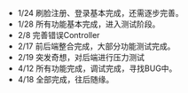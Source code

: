 - 1/24 刷脸注册、登录基本完成，还需逐步完善。
- 1/28 所有功能基本完成，进入测试阶段。
- 2/8  完善错误Controller
- 2/17 前后端整合完成，大部分功能测试完成。
- 2/19 突发奇想，对后端进行压力测试
- 4/12 所有功能完成，调试完成，寻找BUG中。
- 4/18 全部完成，往后随缘。